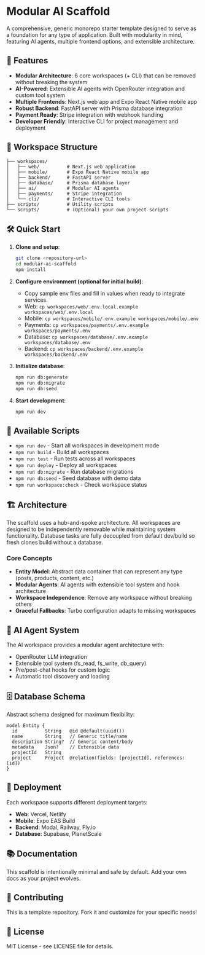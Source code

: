 # Modular AI Scaffold

A comprehensive, generic monorepo starter template designed to serve as a foundation for any type of application. Built with modularity in mind, featuring AI agents, multiple frontend options, and extensible architecture.

## 🚀 Features

- **Modular Architecture**: 6 core workspaces (+ CLI) that can be removed without breaking the system
- **AI-Powered**: Extensible AI agents with OpenRouter integration and custom tool system
- **Multiple Frontends**: Next.js web app and Expo React Native mobile app
- **Robust Backend**: FastAPI server with Prisma database integration
- **Payment Ready**: Stripe integration with webhook handling
- **Developer Friendly**: Interactive CLI for project management and deployment

## 📁 Workspace Structure

```
├── workspaces/
│   ├── web/          # Next.js web application
│   ├── mobile/       # Expo React Native mobile app
│   ├── backend/      # FastAPI server
│   ├── database/     # Prisma database layer
│   ├── ai/           # Modular AI agents
│   ├── payments/     # Stripe integration
│   └── cli/          # Interactive CLI tools
├── scripts/          # Utility scripts
└── scripts/          # (Optional) your own project scripts
```

## 🛠 Quick Start

1. **Clone and setup**:
   ```bash
   git clone <repository-url>
   cd modular-ai-scaffold
   npm install
   ```

2. **Configure environment (optional for initial build)**:
   - Copy sample env files and fill in values when ready to integrate services.
   - Web: `cp workspaces/web/.env.local.example workspaces/web/.env.local`
   - Mobile: `cp workspaces/mobile/.env.example workspaces/mobile/.env`
   - Payments: `cp workspaces/payments/.env.example workspaces/payments/.env`
   - Database: `cp workspaces/database/.env.example workspaces/database/.env`
   - Backend: `cp workspaces/backend/.env.example workspaces/backend/.env`

3. **Initialize database**:
   ```bash
   npm run db:generate
   npm run db:migrate
   npm run db:seed
   ```

4. **Start development**:
   ```bash
   npm run dev
   ```

## 🔧 Available Scripts

- `npm run dev` - Start all workspaces in development mode
- `npm run build` - Build all workspaces
- `npm run test` - Run tests across all workspaces
- `npm run deploy` - Deploy all workspaces
- `npm run db:migrate` - Run database migrations
- `npm run db:seed` - Seed database with demo data
- `npm run workspace:check` - Check workspace status

## 🏗 Architecture

The scaffold uses a hub-and-spoke architecture. All workspaces are designed to be independently removable while maintaining system functionality. Database tasks are fully decoupled from default dev/build so fresh clones build without a database.

### Core Concepts

- **Entity Model**: Abstract data container that can represent any type (posts, products, content, etc.)
- **Modular Agents**: AI agents with extensible tool system and hook architecture
- **Workspace Independence**: Remove any workspace without breaking others
- **Graceful Fallbacks**: Turbo configuration adapts to missing workspaces

## 🤖 AI Agent System

The AI workspace provides a modular agent architecture with:

- OpenRouter LLM integration
- Extensible tool system (fs_read, fs_write, db_query)
- Pre/post-chat hooks for custom logic
- Automatic tool discovery and loading

## 🗄 Database Schema

Abstract schema designed for maximum flexibility:

```prisma
model Entity {
  id          String   @id @default(uuid())
  name        String   // Generic title/name
  description String?  // Generic content/body
  metadata    Json?    // Extensible data
  projectId   String
  project     Project  @relation(fields: [projectId], references: [id])
}
```

## 🚀 Deployment

Each workspace supports different deployment targets:

- **Web**: Vercel, Netlify
- **Mobile**: Expo EAS Build
- **Backend**: Modal, Railway, Fly.io
- **Database**: Supabase, PlanetScale

## 📚 Documentation

This scaffold is intentionally minimal and safe by default. Add your own docs as your project evolves.

## 🤝 Contributing

This is a template repository. Fork it and customize for your specific needs!

## 📄 License

MIT License - see LICENSE file for details.